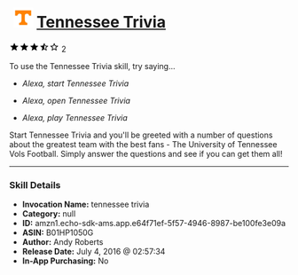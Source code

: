 # &nbsp;<img src="skill_icon" alt="Tennessee Trivia icon" width="36"> [Tennessee Trivia](http://alexa.amazon.com/#skills/amzn1.echo-sdk-ams.app.e64f71ef-5f57-4946-8987-be100fe3e09a)
![3.5 stars](../../images/ic_star_black_18dp_1x.png)![3.5 stars](../../images/ic_star_black_18dp_1x.png)![3.5 stars](../../images/ic_star_black_18dp_1x.png)![3.5 stars](../../images/ic_star_half_black_18dp_1x.png)![3.5 stars](../../images/ic_star_border_black_18dp_1x.png) 2

To use the Tennessee Trivia skill, try saying...

* *Alexa, start Tennessee Trivia*

* *Alexa, open Tennessee Trivia*

* *Alexa, play Tennessee Trivia*

Start Tennessee Trivia and you'll be greeted with a number of questions about the greatest team with the best fans - The University of Tennessee Vols Football. Simply answer the questions and see if you can get them all!

***

### Skill Details

* **Invocation Name:** tennessee trivia
* **Category:** null
* **ID:** amzn1.echo-sdk-ams.app.e64f71ef-5f57-4946-8987-be100fe3e09a
* **ASIN:** B01HP1050G
* **Author:** Andy Roberts
* **Release Date:** July 4, 2016 @ 02:57:34
* **In-App Purchasing:** No
